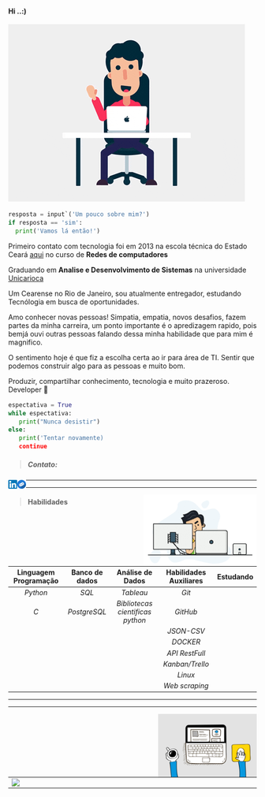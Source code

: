 #### Hi ..:)   

![](img/giphy.gif)

```python
resposta = input`('Um pouco sobre mim?')
if resposta == 'sim':
  print('Vamos lá então!')
```
Primeiro contato com tecnologia  foi em 2013 na escola técnica do Estado Ceará [aqui](https://www.instagram.com/eeepfmm/  'Conheça essa escola que me proporcionou os melhores conhecimentos , pilarpara os próxuimos passos') no curso de __Redes de computadores__

Graduando em __Analise e Desenvolvimento de Sistemas__ na universidade [Unicarioca](https://www.unicarioca.edu.br/ 'Aqui você encontra detalhes sobre minha faculdade :)')

Um Cearense no Rio de Janeiro, sou atualmente entregador, estudando Tecnólogia em busca de oportunidades.

Amo conhecer novas pessoas! Simpatia, empatia, novos desafios, fazem partes da minha carreira, um ponto importante é o apredizagem rapido, pois bemjá ouvi outras pessoas falando dessa minha habilidade que para mim é magnifico.

O sentimento hoje é que fiz a escolha certa ao ir para área de TI. Sentir que podemos construir algo para as pessoas e muito bom.
    

Produzir, compartilhar conhecimento, tecnologia e muito prazeroso.
Developer 🚀

```python
espectativa = True
while espectativa:
   print("Nunca desistir")
else:
   print('Tentar novamente)
   continue
```
  > ##### Contato: 

  <a href="https://www.linkedin.com/in/mateus-varelo-492180aa/">
    <img src="img/linkedin.png" width = 18 align = "left">
  </a>

  <a href="mateusferreira703@gmail.com">
    <img src="img/email.png" width = 18 align = "left">
  </a>





  ----
  ----


  

    
  <img src="img/gif_readme.gif" width = 230 align = "Right">

  > #### __Habilidades__ 

  | __Linguagem Programação__   | __Banco de dados__   | __Análise de Dados__   |  __Habilidades Auxiliares__ | __Estudando__ |
  |:-----------------------:|:----:|:------------------:|:------------------------:|:----------:|
  |   *Python*             |   *SQL*    | *Tableau*             |         *Git*            |    
  |    *C*                   |   *PostgreSQL*   |    *Bibliotecas cientificas python*                |         *GitHub*         |
  |                        |      |                    |         *JSON-CSV*       |
  |                        |      |                    |         *DOCKER*         |
  |                        |      |                    |         *API RestFull*   |   |                         |      |                    |         *Scrum*          |
  |                         |      |                    |         *Kanban/Trello*  |
  |                          |      |                    |          *Linux*          |
  |                          |      |                     |           *Web scraping* | 



   



--------
--------
  <img src="img/cafeprogramador.gif" width = 200  align ="Right" >

 
    
<center>
<table>
    <tr>
          <td><img width="495px" align="left" src="https://github-readme-stats.vercel.app/api?username=mateusvarelo&theme=blue-green"/></td>
          <td><img width="400px" align="left" src="https://github-readme-stats.vercel.app/api/top-langs/?username=mateusvarelo&hide=html&layout=compact&theme=blue-green" /></td>
     </tr>   
</table>
</center> 


    